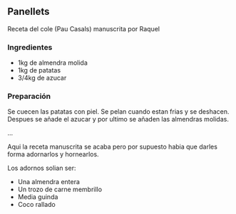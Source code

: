 ## Panellets

Receta del cole (Pau Casals) manuscrita por Raquel

### Ingredientes

- 1kg de almendra molida
- 1kg de patatas
- 3/4kg de azucar

### Preparación

Se cuecen las patatas con piel.
Se pelan cuando estan frias y se deshacen.
Despues se añade el azucar y por ultimo se añaden las almendras molidas.

...

Aqui la receta manuscrita se acaba pero por supuesto habia que darles forma adornarlos y hornearlos.

Los adornos solian ser:

- Una almendra entera
- Un trozo de carne membrillo
- Media guinda
- Coco rallado




